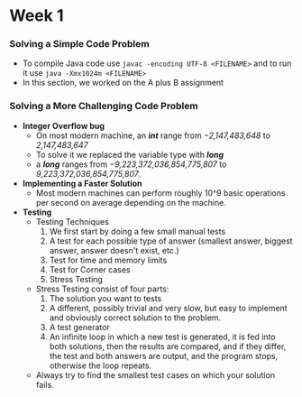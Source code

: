 # Week 1

### Solving a Simple Code Problem

* To compile Java code use `javac -encoding UTF-8 <FILENAME>` and to run it use `java -Xmx1024m <FILENAME>`
* In this section, we worked on the A plus B assignment

### Solving a More Challenging Code Problem

* __Integer Overflow bug__
    * On most modern machine, an __*int*__ range from _−2,147,483,648_ to _2,147,483,647_
    * To solve it we replaced the variable type with __*long*__
    * a __*long*__ ranges from _−9,223,372,036,854,775,807_ to _9,223,372,036,854,775,807_.
* __Implementing a Faster Solution__
    * Most modern machines can perform roughly 10^9 basic operations per second on average depending on the machine.
* __Testing__
    * Testing Techniques
        1. We first start by doing a few small manual tests
        2. A test for each possible type of answer (smallest answer, biggest answer, answer doesn't exist, etc.)
        3. Test for time and memory limits
        4. Test for Corner cases
        5. Stress Testing
    * Stress Testing consist of four parts:
        1. The solution you want to tests
        2. A different, possibly trivial and very slow, but easy to implement and obviously correct solution to the problem.
        3. A test generator
        4. An infinite loop in which a new test is generated, it is fed into both solutions, then the results are compared, and if they differ, the test and both answers are output, and the program stops, otherwise the loop repeats.
    * Always try to find the smallest test cases on which your solution fails.
